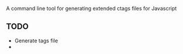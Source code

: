 A command line tool for generating extended ctags files for Javascript

## TODO

* Generate tags file
* 
